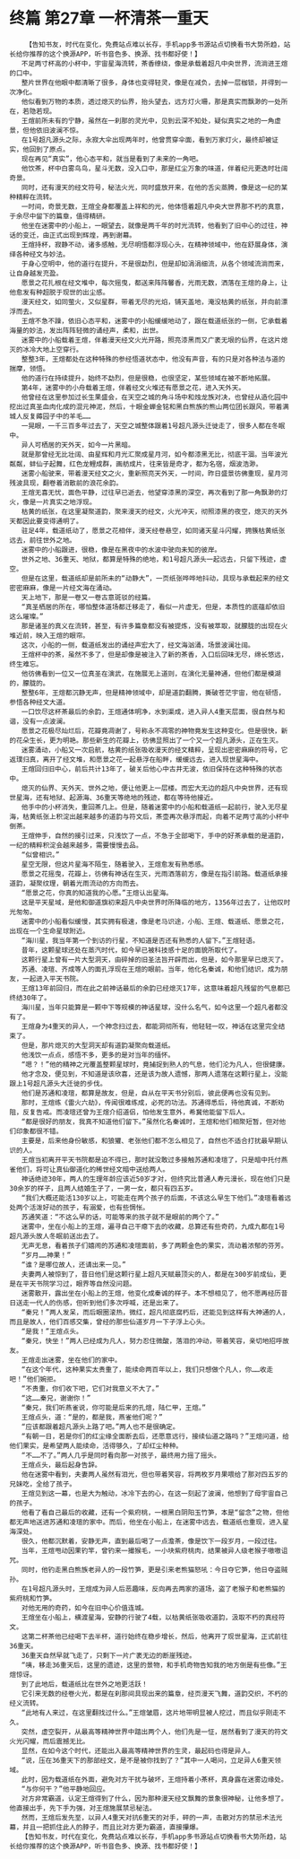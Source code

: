 # 终篇 第27章 一杯清茶一重天
        【告知书友，时代在变化，免费站点难以长存，手机app多书源站点切换看书大势所趋，站长给你推荐的这个换源APP，听书音色多、换源、找书都好使！】
       不足两寸杯高的小杯中，宇宙星海流转，茶香缭绕，像是承载着超凡中央世界，流淌进王煊的口中。
       整片世界在他眼中都清晰了很多，身体也变得轻灵，像是在减负，去掉一层枷锁，并得到一次净化。
       他似看到万物的本质，透过熄灭的仙界，抬头望去，远方灯火珊，那是真实而飘渺的一处所在，若隐若现。
       王煊前所未有的宁静，虽然在一刹那的灵光中，见到云深不知处，疑似真实之地的一角虚景，但他依旧波澜不惊。
       在1号超凡源头之际，永寂大伞出现两年时，他曾贯穿伞面，看到万家灯火，最终却被证实，他回到了原点。
       现在再见“真实”，他心态平和，就当是看到了未来的一角吧。
       他饮茶，杯中白雾鸟鸟，星斗无数，没入口中，那是红尘万象的味道，伴着纪元更迭时壮阔奇景。
       同时，还有漫天的经文符号，秘法火光，同时盛放开来，在他的舌尖蒸腾，像是这一纪的某种精粹在流转。
       一时间，奇景无数，王煊全身都覆盖上祥和的光，他体悟着超凡中央大世界那不朽的真意，于余尽中留下的篇章，值得精研。
       他坐在迷雾中的小船上，一眼望去，就像是两千年的时光流转，他看到了旧中心的过往，神话的变迁，由正式出现到辉煌，再到谢幕。
       王煊持杯，寂静不动，诸多感触，无尽明悟都浮现心头，在精神领域中，他在舒展身体，演绎各种经文与妙法。
       于身心空明中，他的道行在提升，不是很勐烈，但是却如涓涓细流，从各个领域流淌而来，让自身越发充盈。
       愿景之花扎根在经文堆中，每次摇曳，都送来阵阵馨香，光雨无数，洒落在王煊的身上，让他愈发有种超脱于现世的出尘感。
       漫天经文，如同萤火，又似星群，带着无尽的光焰，铺天盖地，淹没枯黄的纸张，并向前漂浮而去。
       王煊不急不躁，依旧心态平和，迷雾中的小船缓缓地动了，跟在载道纸张的一侧，它承载着海量的妙法，发出阵阵轻微的诵经声，柔和，出世。
       迷雾中的小船载着王煊，伴着漫天经文火光开路，照亮漆黑而又广袤无垠的仙界，在这片熄灭的冰冷大地上空穿行。
       整整3年，王煊都处在这种特殊的参经悟道状态中，他没有声音，有的只是对各种法与道的揣摩，领悟。
       他的道行在持续提升，始终不勐烈，但是很稳，也很坚定，某些领域在被不断地拓展。
       第4年，迷雾中的小舟载着王煊，伴着经文火堆还有愿景之花，进入天外天。
       他曾经在这里参加过长生果盛会，在天空之城的角斗场中和烛龙族对决，也曾经从造化园中挖出过真圣血肉化成的混元神泥，然后，十眼金蝉金铭和黑白熊族的熊山两位团长跟风，带着满城人反复薅园子中的羊毛……
       一晃眼，一千三百多年过去了，天空之城整体跟着1号超凡源头迁徙走了，很多人都在冬眠中。
       异人可栖居的天外天，如今一片黑暗。
       就是那曾经无比壮阔、由星辉和月光汇聚成星月河，如今都漆黑无比，彻底干涸。当年波光粼粼，蚌仙子起舞，红色龙鲤成群，画舫成片，往来皆是奇才，都为名宿，烟波浩渺。
       迷雾小船驶来，带着漫天经文之火，重新照亮天外天，一时间，昨日盛景彷佛重现，星月河残波具现，翻卷着消散前的浪花余韵。
       王煊无喜无忧，面色平静，过往早已逝去，他望穿漆黑的深空，再次看到了那一角飘渺的灯火，像是一片真实之地浮现。
       枯黄的纸张，在这里凝聚道韵，聚来漫天的经文，火光冲天，彻照漆黑的夜空，熄灭的天外天都因此要变得通明了。
       驻足4年，载道纸动了，愿景之花相伴，漫天经卷悬空，如同诸天星斗闪耀，拥簇枯黄纸张远去，前往世外之地。
       迷雾中的小船跟进，很稳，像是在黑夜中的水波中驶向未知的彼岸。
       世外之地、36重天、地狱，都算是特殊的绝地，和1号超凡源头一起远去，只留下残迹，虚空。
       但是在这里，载道纸却是前所未的“动静大”，一页纸张哗哗地抖动，具现与承载起来的经文密密麻麻，像是一片经文海在涌动。
       天上地下，那是一卷又一卷古意斑驳的经篇。
       “真圣栖居的所在，哪怕整体道场都迁移走了，看似一片虚无，但是，本质性的底蕴却依旧这么璀璨。”
       那是诸圣的真义在流转，甚至，有许多篇章都没有被提炼，没有被萃取，就朦胧的出现在火堆近前，映入王煊的眼帘。
       这次，小船的一侧，载道纸发出的诵经声宏大了，经文海汹涌，场景波澜壮阔。
       王煊杯中的茶，虽然不多了，但是却像是被注入了新的茶香，入口后回味无尽，绵长悠远，终生难忘。
       他彷佛看到一位又一位真圣在演武，在施展无上道则，在演化无量神通，但他们都是模湖的，朦胧的。
       整整6年，王煊都沉静无声，但是精神领域中，却是道韵翻腾，撕破苍茫宇宙，他在顿悟，参悟各种经文大道。
       一口饮尽这杯茶最后的余韵，王煊通体明净，水到渠成，进入异人4重天层面，很自然与和谐，没有一点波澜。
       愿景之花极尽灿烂后，花瓣竟凋谢了，号称永不凋零的神物竟发生这种变化。但是很快，新的花朵生长，更为明艳。那些新生的花瓣上，彷佛显照出了一个又一个超凡源头，正在生灭。
       迷雾涌动，小船又一次启航，枯黄的纸张吸收漫天的经文精粹，呈现出密密麻麻的符号，它返璞归真，离开了经文堆，和愿景之花一起悬浮在船畔，缓缓远去，进入现世星海中。
       王煊回归旧中心，前后共计13年了，破关后他心中古井无波，依旧保持在这种特殊的状态中。
       熄灭的仙界、天外天、世外之地，便让他更上一层楼。而宏大无边的超凡中央世界，还有现世星海，还有地狱、起源海、36重天等绝地的残迹，都在等待他接近。
       他手中的小杯消失，重回茶几上。但是，随着迷雾中的小船和载道纸一起前行，驶入无尽星海，枯黄纸张上积淀出越来越多的道韵与符文后，茶壶再次悬浮而起，向着不足两寸高的小杯中倒茶。
       王煊伸手，自然的接引过来，只浅饮了一点，不急于全部喝下，手中的好茶承载的是道韵，一纪的精粹积淀会越来越多，需要慢慢去品。
       “似曾相识。”
       星空无限，但这片星海不陌生，随着驶入，王煊愈发有熟悉感。
       愿景之花摇曳，花瓣上，彷佛有神话在生灭，光雨洒落前方，像是在指引前路。载道纸承接道韵，凝聚纹理，朝着光雨流动的方向而去。
       “愿景之花，你真的知道我的心愿。”王煊认出星海。
       这是平天星域，是他和御道旗初来超凡中央世界时所降临的地方，1356年过去了，让他叹时光匆匆。
       迷雾中的小船看似缓慢，其实拥有极速，像是老马识途，小船、王煊、载道纸、愿景之花，出现在一个生命星球附近。
       “海川星，我当年第一个到访的行星，不知道是否还有熟悉的人留下。”王煊轻语。
       昔年，这颗星球还处在蒸汽时代，如今早已被科技感十足的面貌所取代了。
       这颗行星上曾有一片大型洞天，由碎掉的旧圣法旨开辟而出，但是，如今那里早已熄灭了。
       苏通、凌瑄、齐成等人的面孔浮现在王煊的眼前。当年，他化名秦诚，和他们结识，成为朋友，一起进入平天书院。
       王煊13年前回归，而在此之前神话最后的余韵已经熄灭17年，这意味着超凡残留的气息都已终结30年了。
       海川星，当年只能算是一颗中下等规模的神话星球，没什么名气，如今这里一个超凡者都没有了。
       王煊身为4重天的异人，一个神念扫过去，都能洞彻所有，他轻轻一叹，神话在这里完全结束了。
       但是，那片熄灭的大型洞天却有道韵凝聚向载道纸。
       他浅饮一点点，感悟不多，更多的是对当年的缅怀。
       “嗯？！”他的精神之光覆盖整颗星球时，竟捕捉到熟人的气息，他们沦为凡人，但很健康。
       他才念及，便见到，不知道是该欣喜，还是该为故人遗憾，那两人遗落在这颗行星上，没能跟上1号超凡源头大迁徙的步伐。
       他们是苏通和凌瑄，都算是故友，但是，自从在平天书分别后，彼此便再也没有见到。
       那时，王煊练《雷火六劫》，传闻很难练成，必死的功法。苏通得悉后，待他真诚，不断劝阻，反复告戒。而凌瑄还曾为王煊介绍道侣，怕他发生意外，希冀他能留下后人。
       “都是很好的朋友，我真不知道他们留下。”虽然化名秦诚时，王煊和他们相聚短暂，但对他们印象都很不错。
       主要是，后来他身份敏感，和狼獾、老张他们都不怎么相见了，自然也不适合打扰最早期认识的人。
       王煊当初离开平天书院都是迫不得已，那时就没敢过多接触苏通和凌瑄了，只是暗中托付燕雀他们，将可让真仙御道化的稀世经文暗中送给两人。
       神话绝迹30年，两人的生理年龄应该近50岁才对，但终究比普通人寿元漫长，现在他们只是30余岁的样子，且两人结婚生子了，一男一女，都只有四五岁。
       “我们大概还能活130岁以上，可能走在两个孩子的后面，不该这么早生下他们。”凌瑄看着远处两个活泼好动的孩子，有溺爱，也有些惆怅。
       苏通笑道：“不这么早的话，可能等来的孩子就不是眼前的两个了。”
       迷雾中，坐在小船上的王煊，遍寻自己干瘪下去的收藏，总算还有些奇药，九成九都在1号超凡源头故人冬眠前送出去了。
       无声无息，看着孩子们嬉闹的苏通和凌瑄面前，多了两颗金色的果实，流动着浓郁的芬芳。
       “岁月……神果！”
       “谁？是哪位故人，还请出来一见。”
       夫妻两人被惊到了，昔日他们是这颗行星上超凡天赋最顶尖的人，都是在300岁前成仙，更是在平天书院学习过，眼界等自然没问题。
       迷雾散开，露出坐在小船上的王煊，他变化成秦诚的样子。本不想相见了，他不愿再经历昔日送走一代人的伤感，但听到他们多次呼喊，还是出来了。
       “秦兄！”两人发呆，而后眼圈滚热，微红，超凡彻底腐朽后，还能见到这样有大神通的人，而且是故人，他们百感交集，曾经的那些仙道岁月一下子浮上心头。
       “是我！”王煊点头。
       “秦兄，快坐！”两人已经成为凡人，努力忍住微酸，落泪的冲动，带着笑容，亲切地招呼故友。
       王煊走出迷雾，坐在他们的家中。
       “在这个年代，这种果实太贵重了，能续命两百年以上，我们只想做个凡人，你……收走吧！”他们婉拒。
       “不贵重，你们收下吧，它们对我意义不大了。”
       “这……秦兄，谢谢你！”
       “秦兄，我们听燕雀说，你可能是后来的孔煊，陆仁甲，王煊。”
       王煊点头，道：“是的，都是我，燕雀他们呢？”
       “应该都跟着超凡源头上路了吧。”两人也不是很确定。
       “有朝一日，若是你们的红尘缘全面断去后，还愿意远行，接续仙道之路吗？”王煊问道，给他们果实，是希望两人能续命，活得够久，了却红尘种种。
       “不……不了。”两人几乎是同时看向那一对孩子，最终用力摇了摇头。
       王煊点头，最后起身告辞。
       他在迷雾中看到，夫妻两人虽然有泪光，但也带着笑容，将两枚岁月果喂给了那对四五岁的兄妹吃，全给了孩子。
       王煊见到这一幕，也是大为触动，冰冷下去的心，在这一刻起了波澜，他想到了母宇宙自己的孩子。
       他看了看自己最后的收藏，还有一个紫府桃，一根黑白阴阳玉竹笋，本是“留念”之物，但他都无声地送进苏通和凌瑄的家中。而后，他坐在小船上，在迷雾中远去，载道纸也重现，进入星海深处。
       很久，他都沉默着，安静无声，直到最后喝了一点澹茶，像是饮下一段岁月，一段过往。
       当年，王煊甩动因果钓竿，曾钓来一撮猴毛，一小块紫府桃肉，结果被异人级老猴子嗷嗷诅咒。
       同时，他钓走黑白熊族老异人的一段竹笋，更是引来老熊猫怒吼：今日夺它笋，他日夺盗贼孙。
       在1号超凡源头时，王煊成为异人后恶趣味，反向再去两家的道场，盗了老猴子和老熊猫的紫府桃和竹笋。
       对他无用的奇药，如今在旧中心价值连城。
       王煊坐在小船上，横渡星海，安静的行驶了4载，以枯黄纸张吸收道韵，汲取不朽的真经符文。
       这第二杯茶他已经喝下去半杯，道行始终在稳步增长，然后，他离开了现世星海，正式前往36重天。
       36重天自然早就飞走了，只剩下一片广袤无边的断崖残迹。
       “咦，移走36重天后，这里的遗迹，这里的景物，和手机奇物告知我的地方倒是有些像。”王煊惊讶。
       到了此地后，载道纸比在世外之地更活跃！
       它引来无数的经卷火光，都是在刹那间具现出来的篇章，经页漫天飞舞，道韵交织，不朽的经义流转。
       “此地有人来过，在这里翻找过什么。”王煊皱眉，这片地带明显被人挖过，而且似乎刚走不久。
       突然，虚空裂开，从最高等精神世界中踏出两个人，他们先是一怔，居然看到了漫天的符文火光闪耀，而后震撼无比。
       显然，在如今这个时代，还能出入最高等精神世界的生灵，最起码也得是异人。
       “说，压在36重天下的那部经文，是不是被你找到了？”其中一人喝问，立足异人6重天领域。
       此时，因为载道纸在外面，避免对方干扰与破坏，王煊持着小茶杯，真身露在迷雾边缘处。
       “与你何干？”他平静地回应。
       对方非常霸道，认定王煊得到了什么，因为那种漫天经文飘舞的景象很神秘，让他多想了。他直接出手，先下手为强，对王煊施展禁忌秘法。
       然而，王煊后发先至，以异人4重天对抗6重天的对手，砰的一声，击散对方的禁忌术法光幕，并且一把抓住此人的脖子，而且比对方更为霸道，直接攥爆。
       【告知书友，时代在变化，免费站点难以长存，手机app多书源站点切换看书大势所趋，站长给你推荐的这个换源APP，听书音色多、换源、找书都好使！】